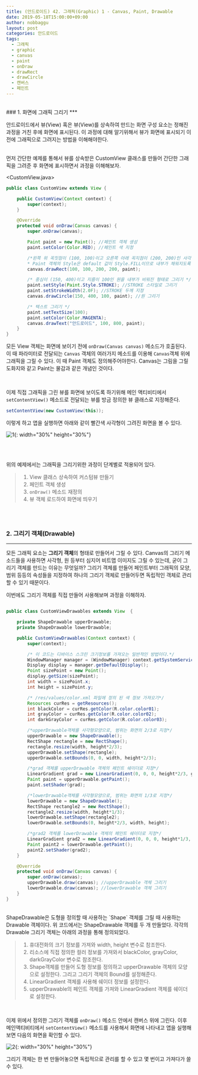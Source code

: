 ```yaml
---
title: (안드로이드) 42. 그래픽(Graphic) 1 - Canvas, Paint, Drawable
date: 2019-05-18T15:00:00+09:00
author: nobbaggu
layout: post
categories: 안드로이드
tags:
  - 그래픽
  - graphic
  - canvas
  - paint
  - onDraw
  - drawRect
  - drawCircle
  - 캔버스
  - 페인트
---
```


<br>
### 1. 화면에 그래픽 그리기
***

안드로이드에서 뷰(View) 혹은 뷰(View)를 상속하여 만드는 화면 구성 요소는 정해진 과정을 거친 후에 화면에 표시된다. 이 과정에 대해 알기위해서 뷰가 화면에 표시되기 이전에 그래픽으로 그려지는 방법을 이해해야한다.

<br>
먼저 간단한 예제를 통해서 뷰를 상속받은 CustomView 클래스를 만들어 간단한 그래픽을 그려준 후 화면에 표시하면서 과정을 이해해보자.

\<CustomView.java\>
~~~ java
public class CustomView extends View {

    public CustomView(Context context) {
        super(context);
    }

    @Override
    protected void onDraw(Canvas canvas) {
        super.onDraw(canvas);

        Paint paint = new Paint(); //페인트 객체 생성
        paint.setColor(Color.RED); //페인트 색 지정

        /*왼쪽 위 꼭짓점이 (100, 100)이고 오른쪽 아래 꼭지점이 (200, 200)인 사각형
        * Paint 객체의 Style은 default 값이 Style.FILL이므로 내부가 채워지도록 그려진다*/
        canvas.drawRect(100, 100, 200, 200, paint);

        /* 중심이 (150, 400)이고 지름이 100인 원을 내부가 비워진 형태로 그리기 */
        paint.setStyle(Paint.Style.STROKE); //STROKE 스타일로 그리기
        paint.setStrokeWidth(2.0F); //STROKE 두께 지정
        canvas.drawCircle(150, 400, 100, paint); //원 그리기

        /* 텍스트 그리기 */
        paint.setTextSize(100);
        paint.setColor(Color.MAGENTA);
        canvas.drawText("안드로이드", 100, 800, paint);
    }
}

~~~

모든 View 객체는 화면에 보이기 전에 `onDraw(Canvas canvas)` 메소드가 호출된다. 이 때 파라미터로 전달되는 `Canvas` 객체의 여러가지 메소드를 이용해 `Canvas`객체 위에 그래픽을 그릴 수 있다. 이 때 Paint 객체도 정의해주어야한다. Canvas는 그림을 그릴 도화지와 같고 Paint는 물감과 같은 개념인 것이다.

<br>

이제 직접 그래픽을 그린 뷰를 화면에 보이도록 하기위해 메인 액티비티에서 `setContentView()` 메소드로 전달되는 뷰를 방금 정의한 뷰 클래스로 지정해준다.

~~~ java
setContentView(new CustomView(this));
~~~

이렇게 하고 앱을 실행하면 아래와 같이 빨간색 사각형이 그려진 화면을 볼 수 있다.

![1](https://nobbaggu.github.io/images/android/42/1.jpg){: width="30%" height="30%"}

<br>

<br>

위의 예제에서는 그래픽을 그리기위한 과정이 단계별로 적용되어 있다.

> 1. View 클래스 상속하여 커스텀뷰 만들기
> 2. 페인트 객체 생성
> 3. `onDraw()` 메소드 재정의
> 4. 뷰 객체 로드하여 화면에 띄우기

<br>
<br>

### 2. 그리기 객체(Drawable)
***

모든 그래픽 요소는 **그리기 객체**의 형태로 만들어서 그릴 수 있다. Canvas의 그리기 메소드들을 사용하면 사각형, 원 등부터 심지어 비트맵 이미지도 그릴 수 있는데, 굳이 그리기 객체를 만드는 이유는 무엇일까? 그리기 객체를 만들어 페인트부터 그래픽의 모양, 범위 등등의 속성들을 지정하여 하나의 그리기 객체로 만들어두면 독립적인 객체로 관리할 수 있기 때문이다.

이번에도 그리기 객체를 직접 만들어 사용해보며 과정을 이해하자.

~~~ java

public class CustomViewDrawables extends View  {

    private ShapeDrawable upperDrawable;
    private ShapeDrawable lowerDrawable;

    public CustomViewDrawables(Context context) {
        super(context);

        /* 이 코드는 디바이스 스크린 크기정보를 가져오는 일반적인 방법이다.*/
        WindowManager manager = (WindowManager) context.getSystemService(Context.WINDOW_SERVICE);
        Display display = manager.getDefaultDisplay();
        Point sizePoint = new Point();
        display.getSize(sizePoint);
        int width = sizePoint.x;
        int height = sizePoint.y;

        /* /res/values/color.xml 파일에 정의 된 색 정보 가져오기*/
        Resources curRes = getResources();
        int blackColor = curRes.getColor(R.color.color01);
        int grayColor = curRes.getColor(R.color.color02);
        int darkGrayColor = curRes.getColor(R.color.color03);

        /*upperDrawable객체를 사각형모양으로, 범위는 화면의 2/3로 지정*/
        upperDrawable = new ShapeDrawable();
        RectShape rectangle = new RectShape();
        rectangle.resize(width, height*2/3);
        upperDrawable.setShape(rectangle);
        upperDrawable.setBounds(0, 0, width, height*2/3);

        /*grad 객체를 upperDrawable 객체의 페인트 쉐이더로 지정*/
        LinearGradient grad = new LinearGradient(0, 0, 0, height*2/3, grayColor, blackColor, Shader.TileMode.CLAMP);
        Paint paint = upperDrawable.getPaint();
        paint.setShader(grad);

        /*lowerDrawable객체를 사각형모양으로, 범위는 화면의 1/3로 지정*/
        lowerDrawable = new ShapeDrawable();
        RectShape rectangle2 = new RectShape();
        rectangle2.resize(width, height*1/3);
        lowerDrawable.setShape(rectangle2);
        lowerDrawable.setBounds(0, height*2/3, width, height);

        /*grad2 객체를 lowerDrawable 객체의 페인트 쉐이더로 지정*/
        LinearGradient grad2 = new LinearGradient(0, 0, 0, height*1/3, blackColor, darkGrayColor, Shader.TileMode.CLAMP);
        Paint paint2 = lowerDrawable.getPaint();
        paint2.setShader(grad2);
    }

    @Override
    protected void onDraw(Canvas canvas) {
        super.onDraw(canvas);
        upperDrawable.draw(canvas); //upperDrawable 객체 그리기
        lowerDrawable.draw(canvas); //lowerDrawable 객체 그리기
    }
}
~~~

<br>
ShapeDrawable은 도형을 정의할 때 사용하는 `Shape` 객체를 그릴 때 사용하는 Drawable 객체이다. 위 코드에서는 ShapeDrawable 객체를 두 개 만들었다. 각각의 Drawable 그리기 객체는 아래의 과정을 통해 정의되었다.

> 1. 휴대전화의 크기 정보를 가져와 width, height 변수로 참조한다.
> 2. 리소스에 직접 정의한 컬러 정보를 가져와서 blackColor, grayColor, darkGrayColor 변수로 참조한다.
> 3. Shape객체를 만들어 도형 정보를 정의하고 upperDrawable 객체의 모양으로 설정한다. 그리고 그리기 객체의 Bound를 설정해준다.
> 4. LinearGradient 객체를 사용해 쉐이더 정보를 설정한다.
> 5. upperDrawable의 페인트 객체를 가져와 LinearGradient 객체를 쉐이더로 설정한다.

<br>

이제 위에서 정의한 그리기 객체를 `onDraw()` 메소드 안에서 캔버스 위에 그린다. 이후 메인액티비티에서 `setContentView()` 메소드를 사용해서 화면에 나타내고 앱을 실행해보면 다음의 화면을 확인할 수 있다.

![2](https://nobbaggu.github.io/images/android/42/2.jpg){: width="30%" height="30%"}

그리기 객체는 한 번 만들어놓으면 독립적으로 관리를 할 수 있고 몇 번이고 가져다가 쓸 수 있다. 